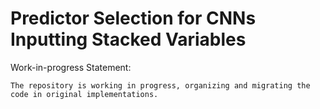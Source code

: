 # Predictor Selection for CNNs Inputting Stacked Variables

Work-in-progress Statement:
    
    The repository is working in progress, organizing and migrating the code in original implementations. 
